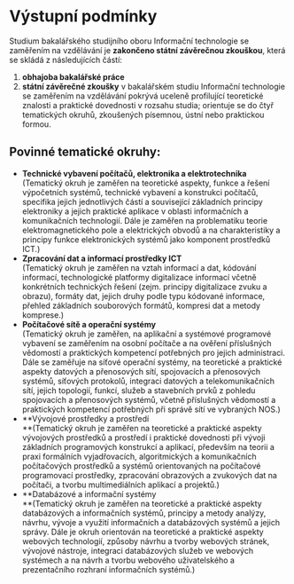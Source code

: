# Výstupní podmínky

Studium bakalářského studijního oboru Informační technologie se
zaměřením na vzdělávání je **zakončeno státní závěrečnou zkouškou**,
která se skládá z následujících částí:

1.  **obhajoba bakalářské práce**
2.  **státní závěrečné zkoušky** v bakalářském studiu Informační
    technologie se zaměřením na vzdělávání pokrývá uceleně profilující
    teoretické znalosti a praktické dovednosti v rozsahu studia;
    orientuje se do čtyř tematických okruhů, zkoušených písemnou, ústní
    nebo praktickou formou.

## Povinné tematické okruhy:

-   **Technické vybavení počítačů, elektronika a elektrotechnika**\
    (Tematický okruh je zaměřen na teoretické aspekty, funkce a řešení
    výpočetních systémů, technické vybavení a konstrukci počítačů,
    specifika jejich jednotlivých částí a související základních
    principy elektroniky a jejich praktické aplikace v oblasti
    informačních a komunikačních technologií. Dále je zaměřen na
    problematiku teorie elektromagnetického pole a elektrických obvodů a
    na charakteristiky a principy funkce elektronických systémů jako
    komponent prostředků ICT.)
-   **Zpracování dat a informací prostředky ICT**\
    (Tematický okruh je zaměřen na vztah informací a dat, kódování
    informací, technologické platformy digitalizace informací včetně
    konkrétních technických řešení (zejm. principy digitalizace zvuku a
    obrazu), formáty dat, jejich druhy podle typu kódované informace,
    přehled základních souborových formátů, kompresi dat a metody
    komprese.)
-   **Počítačové sítě a operační systémy**\
    (Tematický okruh je zaměřen, na aplikační a systémové programové
    vybavení se zaměřením na osobní počítače a na ověření příslušných
    vědomostí a praktických kompetencí potřebných pro jejich
    administraci. Dále se zaměřuje na síťové operační systémy, na
    teoretické a praktické aspekty datových a přenosových sítí,
    spojovacích a přenosových systémů, síťových protokolů, integraci
    datových a telekomunikačních sítí, jejich topologií, funkcí, služeb
    a stavebních prvků z pohledu spojovacích a přenosových systémů,
    včetně příslušných vědomostí a praktických kompetencí potřebných při
    správě sítí ve vybraných NOS.)
-   **Vývojové prostředky a prostředí\
    **(Tematický okruh je zaměřen na teoretické a praktické aspekty
    vývojových prostředků a prostředí i praktické dovednosti při vývoji
    základních programových konstrukcí a aplikací, především na teorii a
    praxi formálních vyjadřovacích, algoritmických a komunikačních
    počítačových prostředků a systémů orientovaných na počítačové
    programovací prostředky, zpracování obrazových a zvukových dat na
    počítači, a tvorbu multimediálních aplikací a projektů.)
-   **Databázové a informační systémy\
    **(Tematický okruh je zaměřen na teoretické a praktické aspekty
    databázových a informačních systémů, principy a metody analýzy,
    návrhu, vývoje a využití informačních a databázových systémů a
    jejich správy. Dále je okruh orientován na teoretické a praktické
    aspekty webových technologií, způsoby návrhu a tvorby webových
    stránek, vývojové nástroje, integraci databázových služeb ve
    webových systémech a na návrh a tvorbu webového uživatelského a
    prezentačního rozhraní informačních systémů.)
